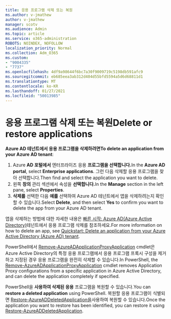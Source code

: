 ```yaml
---
title: 응용 프로그램 삭제 또는 복원
ms.author: v-jmathew
author: v-jmathew
manager: scotv
ms.audience: Admin
ms.topic: article
ms.service: o365-administration
ROBOTS: NOINDEX, NOFOLLOW
localization_priority: Normal
ms.collection: Adm_O365
ms.custom:
- "9004335"
- "7737"
ms.openlocfilehash: 4df9a98644f6bc7a30f9009719c5198db591afc9
ms.sourcegitcommit: eb685eea3ab312d404d55bfd5594a5d6d68811d1
ms.translationtype: MT
ms.contentlocale: ko-KR
ms.lasthandoff: 01/27/2021
ms.locfileid: "50013985"
---
```

# <a name="delete-or-restore-applications"></a><span data-ttu-id="e3b71-102">응용 프로그램 삭제 또는 복원</span><span class="sxs-lookup"><span data-stu-id="e3b71-102">Delete or restore applications</span></span>

<span data-ttu-id="e3b71-103">**Azure AD 테넌트에서 응용 프로그램을 삭제하려면**</span><span class="sxs-lookup"><span data-stu-id="e3b71-103">**To delete an application from your Azure AD tenant**:</span></span>

1. <span data-ttu-id="e3b71-104">Azure **AD 포털에서** 엔터프라이즈 응용 **프로그램을 선택합니다.**</span><span class="sxs-lookup"><span data-stu-id="e3b71-104">In the **Azure AD portal**, select **Enterprise applications**.</span></span> <span data-ttu-id="e3b71-105">그런 다음 삭제할 응용 프로그램을 찾아 선택합니다.</span><span class="sxs-lookup"><span data-stu-id="e3b71-105">Then find and select the application you want to delete.</span></span>
2. <span data-ttu-id="e3b71-106">왼쪽 **창의** 관리 섹션에서 속성을 **선택합니다.**</span><span class="sxs-lookup"><span data-stu-id="e3b71-106">In the **Manage** section in the left pane, select **Properties**.</span></span>
3. <span data-ttu-id="e3b71-107">**삭제를** 선택한 다음 **예를** 선택하여 Azure AD 테넌트에서 앱을 삭제하려는지 확인할 수 있습니다.</span><span class="sxs-lookup"><span data-stu-id="e3b71-107">Select **Delete**, and then select **Yes** to confirm you want to delete the app from your Azure AD tenant.</span></span>

<span data-ttu-id="e3b71-108">앱을 삭제하는 방법에 대한 자세한 내용은 [빠른 시작: Azure AD(Azure Active Directory)](https://docs.microsoft.com/azure/active-directory/manage-apps/delete-application-portal#delete-an-application-from-your-azure-ad-tenant)테넌트에서 응용 프로그램 삭제를 참조하세요.</span><span class="sxs-lookup"><span data-stu-id="e3b71-108">For more information on how to delete an app, see [Quickstart: Delete an application from your Azure Active Directory (Azure AD) tenant](https://docs.microsoft.com/azure/active-directory/manage-apps/delete-application-portal#delete-an-application-from-your-azure-ad-tenant).</span></span>

<span data-ttu-id="e3b71-109">PowerShell에서 [Remove-AzureADApplicationProxyApplication](https://docs.microsoft.com/powershell/module/azuread/remove-azureadapplicationproxyapplication) cmdlet은 Azure Active Directory의 특정 응용 프로그램에서 응용 프로그램 프록시 구성을 제거하고 지정된 경우 응용 프로그램을 완전히 삭제할 수 있습니다.</span><span class="sxs-lookup"><span data-stu-id="e3b71-109">In PowerShell, the [Remove-AzureADApplicationProxyApplication](https://docs.microsoft.com/powershell/module/azuread/remove-azureadapplicationproxyapplication) cmdlet removes Application Proxy configurations from a specific application in Azure Active Directory, and can delete the application completely if specified.</span></span>

<span data-ttu-id="e3b71-110">PowerShell을 **사용하여 삭제된 응용** 프로그램을 복원할 수 있습니다.</span><span class="sxs-lookup"><span data-stu-id="e3b71-110">You can **restore a deleted application** using PowerShell.</span></span> <span data-ttu-id="e3b71-111">복원할 응용 프로그램이 식별되면 [Restore-AzureADDeletedApplication을](https://docs.microsoft.com/powershell/module/azuread/restore-azureaddeletedapplication)사용하여 복원할 수 있습니다.</span><span class="sxs-lookup"><span data-stu-id="e3b71-111">Once the application you want to restore has been identified, you can restore it using [Restore-AzureADDeletedApplication](https://docs.microsoft.com/powershell/module/azuread/restore-azureaddeletedapplication).</span></span>

